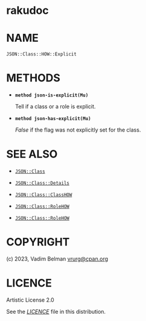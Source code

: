 rakudoc
=======

NAME
====

`JSON::Class::HOW::Explicit`

METHODS
=======

  * **`method json-is-explicit(Mu)`**

    Tell if a class or a role is explicit.

  * **`method json-has-explicit(Mu)`**

    *False* if the flag was not explicitly set for the class.

SEE ALSO
========

  * [`JSON::Class`](../Class.md)

  * [`JSON::Class::Details`](Details.md)

  * [`JSON::Class::ClassHOW`](../ClassHOW.md)

  * [`JSON::Class::RoleHOW`](../RoleHOW.md)

  * [`JSON::Class::RoleHOW`](../SequenceHOW.md)

COPYRIGHT
=========

(c) 2023, Vadim Belman <vrurg@cpan.org>

LICENCE
=======

Artistic License 2.0

See the [*LICENCE*](../../../../../LICENCE) file in this distribution.

